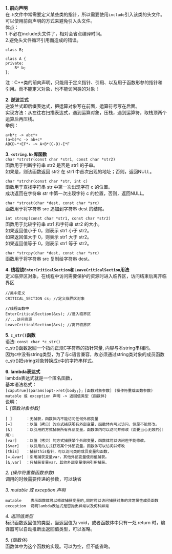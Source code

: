 **1. 前向声明**  
在`.h`文件中常需要定义某些类的指针，所以需要使用`include`引入该类的头文件。可以使用前向声明的方式来避免引入头文件。  
优点：  
1.不必在include头文件了，相对会省点编译时间。  
2.避免头文件循环引用而造成的错误。  
```
class B;

class A {
private:
    B* b;
};
```
注：C++类的前向声明，只能用于定义指针、引用、以及用于函数形参的指针和引用。而不能定义对象，也不能访问类的对象！

**2. 逆波兰式**  
逆波兰式即后缀表达式，把运算对象写在前面，运算符号写在后面。  
实现方法：从左往右扫描表达式，遇到运算对象，压栈，遇到运算符，取栈顶两个运算后再压栈。  
举例：
```
a+b*c -> abc*+
(a+b)*c -> ab+c*
ABCD-*+EF*- -> A+B*(C-D)-E*F
```

**3. `<string.h>`库函数**  
 `char *strstr(const char *str1, const char *str2)`  
函数用于判断字符串 str2 是否是 str1 的子串。  
如果是，则该函数返回 str2 在 str1 中首次出现的地址；否则，返回NULL。  

`char *strchr(const char *str, int c)`  
函数用于查找字符串 str 中第一次出现字符 c 的位置。  
成功返回在字符串 str 中第一次出现字符 c 的位置，否则，返回NULL。  

`char *strcat(char *dest, const char *src)`  
函数用于将字符串 src 追加到字符串 dest 的结尾。  

`int strcmp(const char *str1, const char *str2)`  
函数用于比较字符串 str1 和字符串 str2 的大小。  
如果返回值小于 0，则表示 str1 小于 str2。  
如果返回值大于 0，则表示 str1 大于 str2。  
如果返回值等于 0，则表示 str1 等于 str2。  

`char *strcpy(char *dest, const char *src)`  
函数用于将字符串 src 复制给字符串 dest。  

**4. 线程锁`EnterCriticalSection`和`LeaveCriticalSection`用法**  
定义临界区对象，在线程中访问需要保护的资源时进入临界区，访问结束后离开临界区
```
//类中定义
CRITICAL_SECTION cs; //定义临界区对象

//线程函数中
EnterCriticalSection(&cs); //进入临界区
//...访问资源
LeaveCriticalSection(&cs); //离开临界区
```

**5. `c_str()`函数**  
语法: `const char *c_str()`  
c_str()函数返回一个指向正规C字符串的指针常量, 内容与本string串相同。   
因为c中没有string类型，为了与c语言兼容，故必须通过string类对象的成员函数c_str()把string对象转换成c中的字符串样式。  

**6. lambda表达式**  
lambda表达式就是一个匿名函数，  
基本语法格式：  
`[caputrue](params)opt->ret{body;};`
`[函数对象参数] (操作符重载函数参数) mutable 或 exception 声明 -> 返回值类型 {函数体}`  
说明：  
*1. [函数对象参数]*
```
[ ]      ：无捕获，函数体内不能访问任何外部变量 
[=]      ：以值（拷贝）的方式捕获所有外部变量，函数体内可以访问，但是不能修改。
[&]      ：以引用的方式捕获所有外部变量，函数体内可以访问并修改（需要当心无效的引用）；
[var]    ：以值（拷贝）的方式捕获某个外部变量，函数体可以访问但不能修改。
[&var]   ：以引用的方式获取某个外部变量，函数体可以访问并修改
[this]   ：捕获this指针，可以访问类的成员变量和函数，
[=,&var] ：引用捕获变量var，其他外部变量使用值捕获。
[&,var]  ：只捕获变量var，其他外部变量使用引用捕获。
```
*2. (操作符重载函数参数)*  
调用的时候需要传递的参数，可以缺省

*3. mutable 或 exception 声明*  
```
mutable    表示函数体可以修改捕获变量的,同时可以访问捕获对象的非常属性成员函数
exception  说明lambda表达式是否抛出异常以及何种异常
```
*4. 返回值类型*  
标识函数返回值的类型，当返回值为 void，或者函数体中只有一处 return 时，编译器可以自动推断出返回值类型，可以省略。

*5. {函数体}*  
函数体中为这个函数的实现。可以为空，但不能省略。
